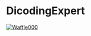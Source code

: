 # DicodingExpert

[![Waffle000](https://circleci.com/gh/Waffle000/MovieCleanApp.svg?style=svg)](https://circleci.com/gh/Waffle000/MovieCleanApp)
